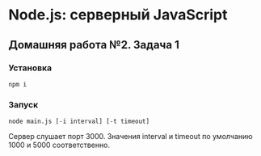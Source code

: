 # Node.js: серверный JavaScript
## Домашняя работа №2. Задача 1

### Установка

```
npm i
```

### Запуск

```
node main.js [-i interval] [-t timeout]
```
Сервер слушает порт 3000. Значения interval и timeout по умолчанию 1000 и 5000 соответственно.